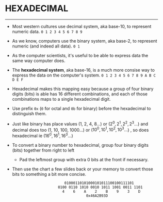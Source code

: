 # HEXADECIMAL

---

- Most western cultures use decimal system, aka base-10, to represent numeric data.
    `0 1 2 3 4 5 6 7 8 9 `

- As we know, computers use the binary system, aka base-2, to represent numeric (and indeed all data).
    `0 1`

- As the computer scientists, it's useful to be able to express data the same way computer does.

- The **hexadecimal system**, aka base-16, is a much more consise way to express the data on the computer's system.
    `0 1 2 3 4 5 6 7 8 9 A B C D E F `

- Hexadecimal makes this mapping easy because a group of four binary digits (bits) is able has 16 different combinations, and each of those combinations maps to a single hexadecimal digit.

- Use prefix `0x` (`0` for octal and `0b` for binary) before the hexadecimal to distinguish them.

- Just like binary has place values (1, 2, 4, 8…) or ($2^0,2^1,2^2,2^3...$) and decimal does too (1, 10, 100, 1000…) or ($10^0,10^1,10^2,10^3...$) , so does hexadecimal ie  ($16^0,16^1,16^3...$)

- To convert a binary number to hexadecimal, group four binary digits (bits) together from right to left

    - Pad the leftmost group with extra 0 bits at the front if necessary.

- Then use the chart a few slides back or your memory to convert those bits to something a bit more concise.

    ```      
                            01000110101000101011100100111101
                         0100 0110 1010 0010 1011 1001 0011 1101  
                           4    6    A    2    B    9    3    D
                                      0x46A2B93D
    ```

